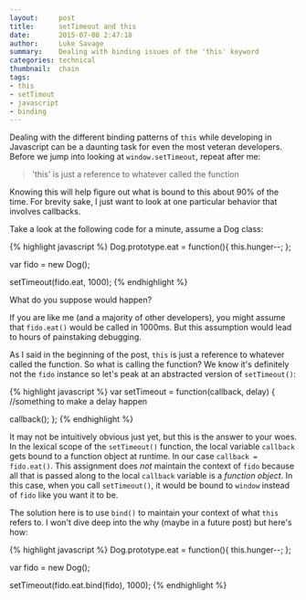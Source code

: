 ```yaml
---
layout:     post
title:      setTimeout and this
date:       2015-07-08 2:47:18
author:     Luke Savage
summary:    Dealing with binding issues of the 'this' keyword
categories: technical
thumbnail:  chain
tags:
- this
- setTimout
- javascript
- binding
---
```


Dealing with the different binding patterns of `this` while developing in Javascript can be a daunting task
for even the most veteran developers. Before we jump into looking at `window.setTimeout`, repeat after me:

> 'this' is just a reference to whatever called the function

Knowing this will help figure out what is bound to this about 90% of the time. For brevity sake, I just want to look
at one particular behavior that involves callbacks.

Take a look at the following code for a minute, assume a Dog class:

{% highlight javascript %}
Dog.prototype.eat = function(){
  this.hunger--;
};

var fido = new Dog();

setTimeout(fido.eat, 1000);
{% endhighlight %}

What do you suppose would happen?

If you are like me (and a majority of other developers), you might assume that `fido.eat()` would be called in 1000ms. But this
assumption would lead to hours of painstaking debugging.

As I said in the beginning of the post, `this` is just a reference to whatever called the function. So what is calling the function? We know
it's definitely not the `fido` instance so let's peak at an abstracted version of `setTimeout()`:

{% highlight javascript %}
var setTimeout = function(callback, delay) {
  //something to make a delay happen

  callback();
};
{% endhighlight %}

It may not be intuitively obvious just yet, but this is the answer to your woes. In the lexical scope of the `setTimeout()` function, the local
variable `callback` gets bound to a function object at runtime. In our case `callback = fido.eat()`. This assignment does *not* maintain the context of `fido` because all that is passed along to the local `callback` variable is a _function object_. In this case, when you call `setTimeout()`, it would be bound to `window` instead of `fido` like you want it to be.

The solution here is to use `bind()` to maintain your context of what `this` refers to. I won't dive deep into the why (maybe in a future post) but here's how:

{% highlight javascript %}
Dog.prototype.eat = function(){
  this.hunger--;
};

var fido = new Dog();

setTimeout(fido.eat.bind(fido), 1000);
{% endhighlight %}